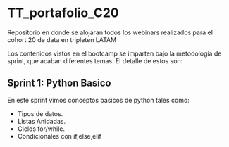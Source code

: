 # TT_portafolio_C20
Repositorio en donde se alojaran todos los webinars realizados para el cohort 20 de data en tripleten LATAM

Los contenidos vistos en el bootcamp se imparten bajo la metodología de sprint, que acaban diferentes temas.
El detalle de estos son:

## Sprint 1: Python Basico
En este sprint vimos conceptos basicos de python tales como:
- Tipos de datos.
- Listas Anidadas.
- Ciclos for/while.
- Condicionales con if,else,elif
